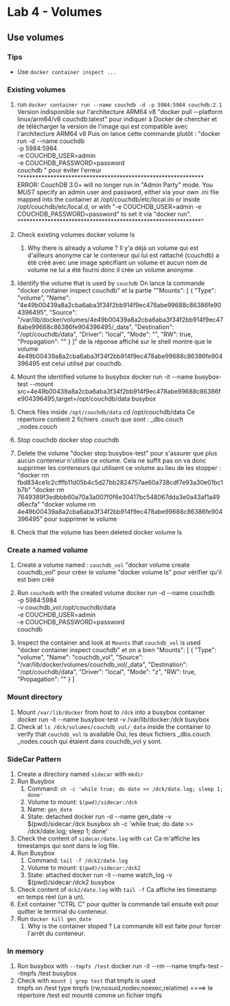 # Lab 4 - Volumes

## Use volumes

### Tips

- Use `docker container inspect ...`

### Existing volumes

1. run `docker container run --name couchdb -d -p 5984:5984 couchdb:2.1`
	Version indisponible sur l'architecture ARM64 v8
	"docker pull --platform linux/arm64/v8 couchdb:latest" pour indiquer à Docker de chercher et de télécharger la version de l'image qui est compatible avec l'architecture ARM64 v8
	Puis on lance cette commande plutôt : "docker run -d --name couchdb \
  -p 5984:5984 \
  -e COUCHDB_USER=admin \
  -e COUCHDB_PASSWORD=password \
  couchdb " pour éviter l'erreur "*************************************************************
ERROR: CouchDB 3.0+ will no longer run in "Admin Party"
       mode. You *MUST* specify an admin user and
       password, either via your own .ini file mapped
       into the container at /opt/couchdb/etc/local.ini
       or inside /opt/couchdb/etc/local.d, or with
       "-e COUCHDB_USER=admin -e COUCHDB_PASSWORD=password"
       to set it via "docker run".
*************************************************************"
2. Check existing volumes
	docker volume ls
   1. Why there is already a volume ?
   		Il y'a déjà un volume qui est d'ailleurs anonyme car le conteneur qui lui est rattaché (couchdb) a été créé avec une image spécifiant un volume et aucun nom de volume ne lui a été fourni donc il crée un volume anonyme.

3. Identify the volume that is used by `couchdb`
	On lance la commande "docker container inspect couchdb" et la partie ""Mounts": [
            {
                "Type": "volume",
                "Name": "4e49b00439a8a2cba6aba3f34f2bb914f9ec478abe99688c86386fe904396495",
                "Source": "/var/lib/docker/volumes/4e49b00439a8a2cba6aba3f34f2bb914f9ec478abe99688c86386fe904396495/_data",
                "Destination": "/opt/couchdb/data",
                "Driver": "local",
                "Mode": "",
                "RW": true,
                "Propagation": ""
            }
        ]" de la réponse affiché sur le shell montre que le volume 4e49b00439a8a2cba6aba3f34f2bb914f9ec478abe99688c86386fe904396495 est celui utilisé par couchdb.
4. Mount the identified volume to busybox 
	docker run -it --name busybox-test --mount src=4e49b00439a8a2cba6aba3f34f2bb914f9ec478abe99688c86386fe904396495,target=/opt/couchdb/data busybox
5. Check files inside `/opt/couchdb/data`
	cd /opt/couchdb/data
	Ce répertoire contient 2 fichiers .couch que sont : _dbs.couch    _nodes.couch
6. Stop couchdb
	docker stop couchdb
7. Delete the volume
	"docker stop busybox-test" pour s'assurer que plus aucun conteneur n'utilise ce volume.
	Cela ne suffit pas on va donc supprimer les conteneurs qui utilisent ce volume au lieu de les stopper : 
	"docker rm fbd834ce1c2cfffb11d05b4c5d27bb2824757ae60a738cdf7e93a30e01bc1b7b"
	"docker rm 7649389f3edbbb60a70a3a007f0f6e30417bc548067dda3e0a43af1a49d6ecfa"
	"docker volume rm 4e49b00439a8a2cba6aba3f34f2bb914f9ec478abe99688c86386fe904396495" pour supprimer le volume
8. Check that the volume has been deleted
	docker volume ls

### Create a named volume

1. Create a volume named : `couchdb_vol`
	"docker volume create couchdb_vol" pour créer le volume
	"docker volume ls" pour vérifier qu'il est bien créé
2. Run `couchedb` with the created volume
	docker run -d --name couchdb \
  -p 5984:5984 \
  -v couchdb_vol:/opt/couchdb/data \
  -e COUCHDB_USER=admin \
  -e COUCHDB_PASSWORD=password \
  couchdb

3. Inspect the container and look at `Mounts` that `couchdb_vol` is used
	"docker container inspect couchdb" et on a bien 
	"Mounts": [
            {
                "Type": "volume",
                "Name": "couchdb_vol",
                "Source": "/var/lib/docker/volumes/couchdb_vol/_data",
                "Destination": "/opt/couchdb/data",
                "Driver": "local",
                "Mode": "z",
                "RW": true,
                "Propagation": ""
            }
        ]


### Mount directory

1. Mount `/var/lib/docker` from host to `/dck` into a busybox container 
	docker run -it --name busybox-test -v /var/lib/docker:/dck busybox
2. Check at `ls /dck/volumes/couchdb_vol/_data` inside the container to verify that `couchdb_vol` is available 
	Oui, les deux fichiers _dbs.couch    _nodes.couch qui étaient dans couchdb_vol y sont.


### SideCar Pattern

1. Create a directory named `sidecar` with `mkdir`
2. Run Busybox
   1. Command: `sh -c 'while true; do date >> /dck/date.log; sleep 1; done'`
   2. Volume to mount: `$(pwd)/sidecar:/dck`
   3. Name: `gen_date`
   4. State: detached
   docker run -d --name gen_date -v $(pwd)/sidecar:/dck busybox sh -c 'while true; do date >> /dck/date.log; sleep 1; done'
3. Check the content of `sidecar/date.log` with `cat`
		Ca m'affiche les timestamps qui sont dans le log file.
4. Run Busybox
   1. Command: `tail -f /dck2/date.log`
   2. Volume to mount: `$(pwd)/sidecar:/dck2`
   3. State: attached
   docker run -it --name watch_log -v $(pwd)/sidecar:/dck2 busybox 
5. Check content of `dck2/date.log` with `tail -f`
	Ca affiche les timestamp en temps réel (un à un).
6. Exit container
	"CTRL C" pour quitter la commande tail ensuite exit pour quitter le terminal du conteneur.
7. Run `docker kill gen_date`
   1. Why is the container stoped ?
   		La commande kill est faite pour forcer l'arrêt du conteneur.


### In memory 

1. Run busybox with `--tmpfs /test`
	docker run -it --rm --name tmpfs-test --tmpfs /test busybox
2. Check with `mount | grep test` that tmpfs is used  
	tmpfs on /test type tmpfs (rw,nosuid,nodev,noexec,relatime) ====> le répertoire /test est mounté comme un fichier tmpfs 


